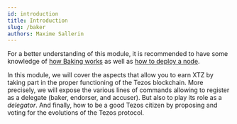 ```yaml
---
id: introduction
title: Introduction
slug: /baker
authors: Maxime Sallerin
---
```


For a better understanding of this module, it is recommended to have some knowledge of [how Baking works](/baking) as well as [how to deploy a node](/deploy-a-node).

In this module, we will cover the aspects that allow you to earn XTZ by taking part in the proper functioning of the Tezos blockchain. More precisely, we will expose the various lines of commands allowing to register as a delegate (baker, endorser, and accuser). But also to play its role as a *delegator*. And finally, how to be a good Tezos citizen by proposing and voting for the evolutions of the Tezos protocol.